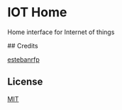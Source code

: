 # IOT Home

Home interface for Internet of things

## Credits

[estebanrfp](https://desarrolloactivo.com/)

## License

[MIT](https://opensource.org/licenses/MIT)
